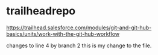 # trailheadrepo
https://trailhead.salesforce.com/modules/git-and-git-hub-basics/units/work-with-the-git-hub-workflow 

changes to line 4 by branch 2 this is my change to the file.
